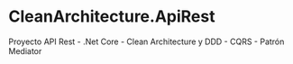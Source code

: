 # CleanArchitecture.ApiRest
Proyecto API Rest - .Net Core - Clean Architecture y DDD - CQRS - Patrón Mediator 
